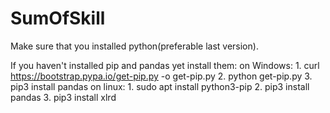 # SumOfSkill

Make sure that you installed python(preferable last version).

If you haven't installed pip and pandas yet install them:
    on Windows:
        1. curl https://bootstrap.pypa.io/get-pip.py -o get-pip.py
        2. python get-pip.py
        3. pip3 install pandas
    on linux:
        1. sudo apt install python3-pip
        2. pip3 install pandas
        3. pip3 install xlrd
